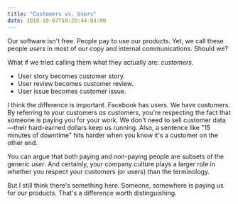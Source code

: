 ```yaml
---
title: "Customers vs. Users"
date: 2018-10-07T10:20:44-04:00
---
```


Our software isn't free. People pay to use our products. Yet, we call these people *users* in most of our copy and internal communications. Should we?

What if we tried calling them what they actually are: *customers*. 

* User story becomes customer story. 
* User review becomes customer review. 
* User issue becomes customer issue. 

I think the difference is important. Facebook has users. We have customers. By referring to your customers *as* customers, you're respecting the fact that someone is paying you for your work. We don't need to sell customer data—their hard-earned dollars keep us running. Also, a sentence like "15 minutes of downtime" hits harder when you know it's a customer on the other end. 

You can argue that both paying and non-paying people are subsets of the generic *user*. And certainly, your company culture plays a larger role in whether you respect your customers (or users) than the terminology.

But I still think there's something here. Someone, somewhere is paying us for our products. That's a difference worth distinguishing. 
